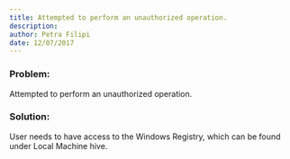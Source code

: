 ```yaml
---
title: Attempted to perform an unauthorized operation.
description: 
author: Petra Filipi
date: 12/07/2017
---
```


### Problem:
Attempted to perform an unauthorized operation.
### Solution:
User needs to have access to the Windows Registry, which can be found under Local Machine hive.